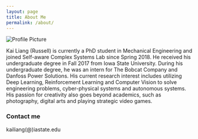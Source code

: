 ```yaml
---
layout: page
title: About Me
permalink: /about/
---
```


![Profile Picture](https://web.me.iastate.edu/soumiks/uploads/3/8/8/2/38824861/published/kailiang-pic.jpg?1560224717)

Kai Liang (Russell) is currently a PhD student in Mechanical Engineering and joined Self-aware Complex Systems Lab since Spring 2018. He received his undergraduate degree in Fall 2017 from Iowa State University. During his undergraduate degree, he was an intern for The Bobcat Company and Danfoss Power Solutions. His current research interest includes utilizing Deep Learning, Reinforcement Learning and Computer Vision to solve engineering problems, cyber-physical systems and autonomous systems. His passion for creativity also goes beyond academics, such as photography, digital arts and playing strategic video games.

### Contact me

kailiang(@)iastate.edu
